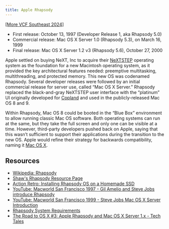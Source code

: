 ```yaml
---
title: Apple Rhapsody
---
```


[[More VCF Southeast 2024]](/computers/vcfse2024)

- First release: October 13, 1997 (Developer Release 1, aka Rhapsody 5.0)
- Commercial release: Mac OS X Server 1.0 (Rhapsody 5.3), on March 16, 1999
- Final release: Mac OS X Server 1.2 v3 (Rhapsody 5.6), October 27, 2000

Apple settled on buying NeXT, Inc to acquire their [NeXTSTEP](./nextstep) operating system as the foundation for a new Macintosh operating system, as it provided the key architectural features needed: preemptive multitasking, multithreading, and protected memory. This new OS was codenamed Rhapsody. Several developer releases were followed by an initial commercial release for server use, called “Mac OS X Server.” Rhapsody replaced the black-and-gray NeXTSTEP user interface with the “platinum” UI originally developed for [Copland](./copland) and used in the publicly-released Mac OS 8 and 9.

Within Rhapsody, Mac OS 8 could be booted in the “Blue Box” environment to allow running classic Mac OS software. Both operating systems can run at the same, but they take the full screen and only one can be visible at a time. However, third-party developers pushed back on Apple, saying that this wasn’t sufficient to support their applications during the transition to the new OS. Apple would refine their strategy for backwards compatibility, naming it [Mac OS X](./mac-os-x-developer-previews).

## Resources

- [Wikipedia: Rhapsody](<https://en.wikipedia.org/wiki/Rhapsody_(operating_system)>)
- [Shaw's Rhapsody Resource Page](http://rhapsodyos.org/)
- [Action Retro: Installing Rhapsody OS on a Homemade SSD](https://youtu.be/jMFnwhTXar8)
- [YouTube: Macworld San Francisco 1997 - Gil Amelio and Steve Jobs introduce Rhapsody](https://youtu.be/QhhFQ-3w5tE)
- [YouTube: Macworld San Francisco 1999 - Steve Jobs Mac OS X Server Introduction](https://youtu.be/EFIF2496Br0)
- [Rhapsody System Requirements](http://www.rhapsodyos.org/hardware/system_requirements/system_requirements_1.html)
- [The Road to OS X #3: Apple Rhapsody and Mac OS X Server 1.x - Tech Tales](https://overcast.fm/+wCpzfqSf8)
